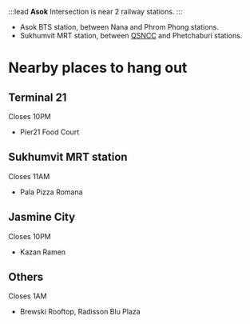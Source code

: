:::lead
**Asok** Intersection is near 2 railway stations.
:::

- Asok BTS station, between Nana and Phrom Phong stations.
- Sukhumvit MRT station, between [QSNCC](/wiki/QSNCC) and Phetchaburi stations.

# Nearby places to hang out

## Terminal 21

Closes 10PM

- Pier21 Food Court

## Sukhumvit MRT station

Closes 11AM

- Pala Pizza Romana

## Jasmine City

Closes 10PM

- Kazan Ramen

## Others

Closes 1AM

- Brewski Rooftop, Radisson Blu Plaza
